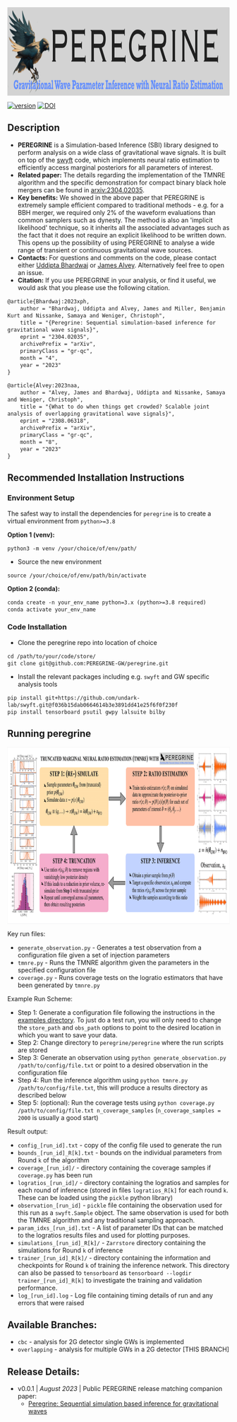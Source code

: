 <img align="center" height="200" src="./images/peregrine_logo.png">

[![version](https://img.shields.io/badge/version-0.0.1-blue)](https://github.com/PEREGRINE-GW/peregrine) [![DOI](https://img.shields.io/badge/DOI-arXiv.2304.02035-brightgreen)](https://arxiv.org/abs/2304.02035)
## Description

- **PEREGRINE** is a Simulation-based Inference (SBI) library designed to perform analysis on a wide class of gravitational wave signals. It is built on top of the [swyft](https://swyft.readthedocs.io/en/) code, which implements neural ratio estimation to efficiently access marginal posteriors for all parameters of interest.
- **Related paper:** The details regarding the implementation of the TMNRE algorithm and the specific demonstration for compact binary black hole mergers can be found in [arxiv:2304.02035](https://arxiv.org/abs/2304.02035).
- **Key benefits:** We showed in the above paper that PEREGRINE is extremely sample efficient compared to traditional methods - e.g. for a BBH merger, we required only 2% of the waveform evaluations than common samplers such as dynesty. The method is also an 'implicit likelihood' technique, so it inherits all the associated advantages such as the fact that it does not require an explicit likelihood to be written down. This opens up the possibility of using PEREGRINE to analyse a wide range of transient or continuous gravitational wave sources.
- **Contacts:** For questions and comments on the code, please contact either [Uddipta Bhardwaj](mailto:u.bhardwaj@uva.nl) or [James Alvey](mailto:j.b.g.alvey@uva.nl). Alternatively feel free to open an issue.
- **Citation:** If you use PEREGRINE in your analysis, or find it useful, we would ask that you please use the following citation.
```
@article{Bhardwaj:2023xph,
    author = "Bhardwaj, Uddipta and Alvey, James and Miller, Benjamin Kurt and Nissanke, Samaya and Weniger, Christoph",
    title = "{Peregrine: Sequential simulation-based inference for gravitational wave signals}",
    eprint = "2304.02035",
    archivePrefix = "arXiv",
    primaryClass = "gr-qc",
    month = "4",
    year = "2023"
}
```
```
@article{Alvey:2023naa,
    author = "Alvey, James and Bhardwaj, Uddipta and Nissanke, Samaya and Weniger, Christoph",
    title = "{What to do when things get crowded? Scalable joint analysis of overlapping gravitational wave signals}",
    eprint = "2308.06318",
    archivePrefix = "arXiv",
    primaryClass = "gr-qc",
    month = "8",
    year = "2023"
}
```

## Recommended Installation Instructions

### Environment Setup
The safest way to install the dependencies for `peregrine` is to create a virtual environment from `python>=3.8`

**Option 1 (venv):**
```
python3 -m venv /your/choice/of/env/path/
```
- Source the new environment
```
source /your/choice/of/env/path/bin/activate
```

**Option 2 (conda):**
```
conda create -n your_env_name python=3.x (python>=3.8 required)
conda activate your_env_name
```

### Code Installation
- Clone the peregrine repo into location of choice
```
cd /path/to/your/code/store/
git clone git@github.com:PEREGRINE-GW/peregrine.git
```
- Install the relevant packages including e.g. `swyft` and GW specific analysis tools
```
pip install git+https://github.com/undark-lab/swyft.git@f036b15dab0664614b3e3891dd41e25f6f0f230f
pip install tensorboard psutil gwpy lalsuite bilby
```

## Running peregrine

<img align="center" height="400" src="./images/peregrine_schematic.png">

Key run files:
- `generate_observation.py` - Generates a test observation from a configuration file given a set of injection parameters
- `tmnre.py` - Runs the TMNRE algorithm given the parameters in the specified configuration file
- `coverage.py` - Runs coverage tests on the logratio estimators that have been generated by `tmnre.py`

Example Run Scheme:
- Step 1: Generate a configuration file following the instructions in the [examples directory](./examples/config_files). To just do a test run, you will only need to change the `store_path` and `obs_path` options to point to the desired location in which you want to save your data.
- Step 2: Change directory to `peregrine/peregrine` where the run scripts are stored
- Step 3: Generate an observation using `python generate_observation.py /path/to/config/file.txt` or point to a desired observation in the configuration file
- Step 4: Run the inference algorithm using `python tmnre.py /path/to/config/file.txt`, this will produce a results directory as described below
- Step 5: (optional): Run the coverage tests using `python coverage.py /path/to/config/file.txt n_coverage_samples` (`n_coverage_samples = 2000` is usually a good start)

Result output:
- `config_[run_id].txt` - copy of the config file used to generate the run
- `bounds_[run_id]_R[k].txt` - bounds on the individual parameters from Round `k` of the algorithm
- `coverage_[run_id]/` - directory containing the coverage samples if `coverage.py` has been run
- `logratios_[run_id]/` - directory containing the logratios and samples for each round of inference (stored in files `logratios_R[k]` for each round `k`. These can be loaded using the `pickle` python library)
- `observation_[run_id]` - `pickle` file containing the observation used for this run as a `swyft.Sample` object. The same observation is used for both the TMNRE algorithm and any traditional sampling approach.
- `param_idxs_[run_id].txt` - A list of parameter IDs that can be matched to the logratios results files and used for plotting purposes.
- `simulations_[run_id]_R[k]/` - `Zarrstore` directory containing the simulations for Round `k` of inference
- `trainer_[run_id]_R[k]/` - directory containing the information and checkpoints for Round `k` of training the inference network. This directory can also be passed to `tensorboard` as `tensorboard --logdir trainer_[run_id]_R[k]` to investigate the training and validation performance.
- `log_[run_id].log` - Log file containing timing details of run and any errors that were raised

## Available Branches:
- `cbc` - analysis for 2G detector single GWs is implemented
- `overlapping` - analysis for multiple GWs in a 2G detector [THIS BRANCH]

## Release Details:
- v0.0.1 | *August 2023* | Public PEREGRINE release matching companion paper:
    - [Peregrine: Sequential simulation based inference for gravitational waves](https://arxiv.org/abs/2304.02035)
